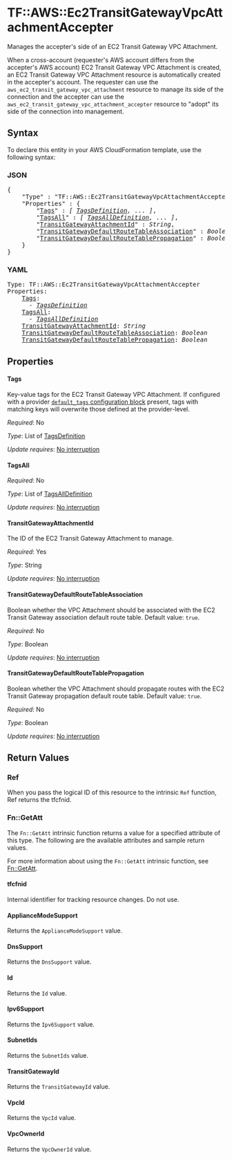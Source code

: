 # TF::AWS::Ec2TransitGatewayVpcAttachmentAccepter

Manages the accepter's side of an EC2 Transit Gateway VPC Attachment.

When a cross-account (requester's AWS account differs from the accepter's AWS account) EC2 Transit Gateway VPC Attachment
is created, an EC2 Transit Gateway VPC Attachment resource is automatically created in the accepter's account.
The requester can use the `aws_ec2_transit_gateway_vpc_attachment` resource to manage its side of the connection
and the accepter can use the `aws_ec2_transit_gateway_vpc_attachment_accepter` resource to "adopt" its side of the
connection into management.

## Syntax

To declare this entity in your AWS CloudFormation template, use the following syntax:

### JSON

<pre>
{
    "Type" : "TF::AWS::Ec2TransitGatewayVpcAttachmentAccepter",
    "Properties" : {
        "<a href="#tags" title="Tags">Tags</a>" : <i>[ <a href="tagsdefinition.md">TagsDefinition</a>, ... ]</i>,
        "<a href="#tagsall" title="TagsAll">TagsAll</a>" : <i>[ <a href="tagsalldefinition.md">TagsAllDefinition</a>, ... ]</i>,
        "<a href="#transitgatewayattachmentid" title="TransitGatewayAttachmentId">TransitGatewayAttachmentId</a>" : <i>String</i>,
        "<a href="#transitgatewaydefaultroutetableassociation" title="TransitGatewayDefaultRouteTableAssociation">TransitGatewayDefaultRouteTableAssociation</a>" : <i>Boolean</i>,
        "<a href="#transitgatewaydefaultroutetablepropagation" title="TransitGatewayDefaultRouteTablePropagation">TransitGatewayDefaultRouteTablePropagation</a>" : <i>Boolean</i>,
    }
}
</pre>

### YAML

<pre>
Type: TF::AWS::Ec2TransitGatewayVpcAttachmentAccepter
Properties:
    <a href="#tags" title="Tags">Tags</a>: <i>
      - <a href="tagsdefinition.md">TagsDefinition</a></i>
    <a href="#tagsall" title="TagsAll">TagsAll</a>: <i>
      - <a href="tagsalldefinition.md">TagsAllDefinition</a></i>
    <a href="#transitgatewayattachmentid" title="TransitGatewayAttachmentId">TransitGatewayAttachmentId</a>: <i>String</i>
    <a href="#transitgatewaydefaultroutetableassociation" title="TransitGatewayDefaultRouteTableAssociation">TransitGatewayDefaultRouteTableAssociation</a>: <i>Boolean</i>
    <a href="#transitgatewaydefaultroutetablepropagation" title="TransitGatewayDefaultRouteTablePropagation">TransitGatewayDefaultRouteTablePropagation</a>: <i>Boolean</i>
</pre>

## Properties

#### Tags

Key-value tags for the EC2 Transit Gateway VPC Attachment. If configured with a provider [`default_tags` configuration block](https://www.terraform.io/docs/providers/aws/index.html#default_tags-configuration-block) present, tags with matching keys will overwrite those defined at the provider-level.

_Required_: No

_Type_: List of <a href="tagsdefinition.md">TagsDefinition</a>

_Update requires_: [No interruption](https://docs.aws.amazon.com/AWSCloudFormation/latest/UserGuide/using-cfn-updating-stacks-update-behaviors.html#update-no-interrupt)

#### TagsAll

_Required_: No

_Type_: List of <a href="tagsalldefinition.md">TagsAllDefinition</a>

_Update requires_: [No interruption](https://docs.aws.amazon.com/AWSCloudFormation/latest/UserGuide/using-cfn-updating-stacks-update-behaviors.html#update-no-interrupt)

#### TransitGatewayAttachmentId

The ID of the EC2 Transit Gateway Attachment to manage.

_Required_: Yes

_Type_: String

_Update requires_: [No interruption](https://docs.aws.amazon.com/AWSCloudFormation/latest/UserGuide/using-cfn-updating-stacks-update-behaviors.html#update-no-interrupt)

#### TransitGatewayDefaultRouteTableAssociation

Boolean whether the VPC Attachment should be associated with the EC2 Transit Gateway association default route table. Default value: `true`.

_Required_: No

_Type_: Boolean

_Update requires_: [No interruption](https://docs.aws.amazon.com/AWSCloudFormation/latest/UserGuide/using-cfn-updating-stacks-update-behaviors.html#update-no-interrupt)

#### TransitGatewayDefaultRouteTablePropagation

Boolean whether the VPC Attachment should propagate routes with the EC2 Transit Gateway propagation default route table. Default value: `true`.

_Required_: No

_Type_: Boolean

_Update requires_: [No interruption](https://docs.aws.amazon.com/AWSCloudFormation/latest/UserGuide/using-cfn-updating-stacks-update-behaviors.html#update-no-interrupt)

## Return Values

### Ref

When you pass the logical ID of this resource to the intrinsic `Ref` function, Ref returns the tfcfnid.

### Fn::GetAtt

The `Fn::GetAtt` intrinsic function returns a value for a specified attribute of this type. The following are the available attributes and sample return values.

For more information about using the `Fn::GetAtt` intrinsic function, see [Fn::GetAtt](https://docs.aws.amazon.com/AWSCloudFormation/latest/UserGuide/intrinsic-function-reference-getatt.html).

#### tfcfnid

Internal identifier for tracking resource changes. Do not use.

#### ApplianceModeSupport

Returns the <code>ApplianceModeSupport</code> value.

#### DnsSupport

Returns the <code>DnsSupport</code> value.

#### Id

Returns the <code>Id</code> value.

#### Ipv6Support

Returns the <code>Ipv6Support</code> value.

#### SubnetIds

Returns the <code>SubnetIds</code> value.

#### TransitGatewayId

Returns the <code>TransitGatewayId</code> value.

#### VpcId

Returns the <code>VpcId</code> value.

#### VpcOwnerId

Returns the <code>VpcOwnerId</code> value.


